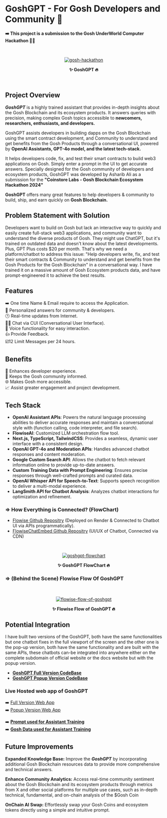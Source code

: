 # GoshGPT - For Gosh Developers and Community 🤖

**➡️ This project is a submission to the Gosh UnderWorld Computer Hackathon 👨‍💻**

<br>
<p style="text-align: center" align="center">
<a href="https://ibb.co/PGgHpgH"><img src="https://i.ibb.co/TMt3Xt3/gosh-hackathon.png" alt="gosh-hackathon" border="0"></a>
<div align="center"> <strong> ✨ GoshGPT 🔥 </strong> </p>
</div>
<br>

## Project Overview

***GoshGPT*** is a highly trained assistant that provides in-depth insights about the Gosh Blockchain and its ecosystem products. It answers queries with precision, making complex Gosh topics accessible to **newcomers, researchers, enthusiasts, and developers.** <br>

GoshGPT assists developers in building dapps on the Gosh Blockchain using the smart contract development, and Community to understand and get benefits from the Gosh Products through a conversational UI, powered by **OpenAI Assistants, GPT-4o model, and the latest tech-stack.** <br>

It helps developers code, fix, and test their smart contracts to build web3 applications on Gosh. Simply enter a prompt in the UI to get accurate answers. Specially designed for the Gosh community of developers and ecosystem products, GoshGPT was developed by Asharib Ali as a submission for the **"Coinstore Labs - Gosh Blockchain Ecosystem Hackathon 2024"** <br>

**GoshGPT** offers many great features to help developers & community to build, ship, and earn quickly on **Gosh Blockchain.** <br>

## Problem Statement with Solution

Developers want to build on Gosh but lack an interactive way to quickly and easily create full-stack web3 applications, and community want to understand the diverse products of Gosh. They might use ChatGPT, but it's trained on outdated data and doesn't know about the latest developments. Plus, GPT Plus costs $20 per month. That's why we need a platform/chatbot to address this issue: "Help developers write, fix, and test their smart contracts & Community to understand and get benefits from the Gosh Products for the Gosh Blockchain" in a conversational way. I have trained it on a massive amount of Gosh Ecosystem products data, and have prompt-engineered it to achieve the best results.

## Features

➡️ One time Name & Email require to access the Application. <br>
🎯 Personalized answers for community & developers. <br>
🕒 Real-time updates from Internet. <br>
👨‍💻 Chat via CUI (Conversational User Interface). <br>
🎤 Voice functionality for easy interaction. <br>
👍 Provide Feedback. <br>
☑️12 Limit Messages per 24 hours. <br>

## Benefits

🌟 Enhances developer experience. <br>
📰 Keeps the Gosh community informed. <br>
🌐 Makes Gosh more accessible. <br>
📈 Assist greater engagement and project development. <br>

## Tech Stack

- **OpenAI Assistant APIs**: Powers the natural language processing abilities to deliver accurate responses and maintain a conversational style with (function calling, code interpreter, and file search).
- **FlowiseAI**: Customized LLM orchestration flow tool.
- **Next.js, TypeScript, TailwindCSS**: Provides a seamless, dynamic user interface with a consistent design.
- **OpenAI GPT-4o and Moderation APIs**: Handles advanced chatbot responses and content moderation.
- **Google Custom Search API**: Allows the chatbot to fetch relevant information online to provide up-to-date answers.
- **Custom Training Data with Prompt Engineering**: Ensures precise responses through well-crafted prompts and curated data.
- **OpenAI Whisper API for Speech-to-Text**: Supports speech recognition to deliver a multi-modal experience.
- **LangSmith API for Chatbot Analysis**: Analyzes chatbot interactions for optimization and refinement.

### **=> How Everything is Connected? (FlowChart)**

- [Flowise Github Repositry](https://github.com/AsharibAli/flowise) (Deployed on Render & Connected to Chatbot UI via APIs programmatically).
- [FlowiseChatEmbed Github Repositry](https://github.com/AsharibAli/FlowiseChatEmbed) (UI/UX of Chatbot, Connected via CDN)

<br>
<p style="text-align: center" align="center">
<a href="https://ibb.co/Dwgg3XH"><img src="https://i.ibb.co/zPHHKcT/goshgpt-flowchart.png" alt="goshgpt-flowchart" border="0"></a>
<div align="center"> <strong> ✨ GoshGPT FlowChart 🔥 </strong> </p>
</div>

### **=> (Behind the Scene) Flowise Flow Of GoshGPT**
<br>
<p style="text-align: center" align="center">
<a href="https://ibb.co/VpT3X8T"><img src="https://i.ibb.co/gFJ6sCJ/flowise-flow-of-goshgpt.png" alt="flowise-flow-of-goshgpt" border="0"></a>
<div align="center"> <strong> ✨ Flowise Flow of GoshGPT 🔥 </strong> </p>
</div>

## Potential Integration

I have built two versions of the GoshGPT, both have the same functionalities but one chatbot fixes in the full viewport of the screen and the other one is the pop-up version, both have the same functionality and are built with the same APIs, these chatbots can-be integrated into anywhere either on the complete subdomain of official website or the docs website but with the popup version.

- **[GoshGPT Full Version CodeBase](./Gosh-gpt/)**
- **[GoshGPT Popup Version CodeBase](./Gosh-gpt-popup/)**

### Live Hosted web app of GoshGPT

➡️ [Full Version Web App](https://GoshGPT.vercel.app/) <br>
➡️ [Popup Version Web App](https://GoshGPT-popup.vercel.app/) <br>

➡️ **[Prompt used for Assistant Training](./prompt-engineering/prompt.md)** <br>
➡️ **[Gosh Data used for Assistant Training](./data/)** <br>

## Future Improvements

**Expanded Knowledge Base:** Improve the ***GoshGPT*** by incorporating additional Gosh Blockchain resources data to provide more comprehensive and technical answers.<br>

**Enhance Community Analytics:** Access real-time community sentiment about the Gosh Blockchain and its ecosystem products through metrics from X and other social platforms for multiple use cases, such as in-depth technical, fundamental, and on-chain analysis of the $Gosh Coin<br>

**OnChain AI Swap:** Effortlessly swap your Gosh Coins and ecosystem tokens directly using a simple and intuitive prompt.
